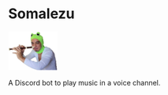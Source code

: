 # Somalezu

<img src="somalezu.png" alt="Somalezu Logo" width="100"/>

A Discord bot to play music in a voice channel. 

